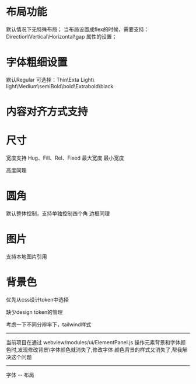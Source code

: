 # 布局功能
默认情况下无特殊布局；
当布局设置成flex的时候，需要支持：Direction\Vertical\Horizontal\gap 属性的设置；


# 字体粗细设置
默认Regular
可选择：Thin\Exta Light\ light\Medium\semiBold\bold\Extrabold\black

# 内容对齐方式支持


# 尺寸
宽度支持 Hug、Fill、Rel、Fixed
最大宽度
最小宽度

高度同理

# 圆角
默认整体控制，支持单独控制四个角
边框同理

# 图片
支持本地图片引用

# 背景色
优先从css设计token中选择


缺少design token的管理

考虑一下不同分辨率下，tailwind样式

---- 

当前项目在通过 webview/modules/ui/ElementPanel.js 
  操作元素背景和字体颜色时,发现修改背景\字体颜色就消失了,修改字体
  颜色背景的样式又消失了,帮我解决这个问题


---
字体
-- 布局